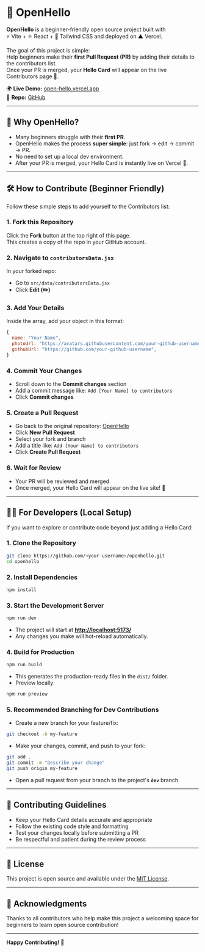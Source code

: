 # 👋 OpenHello

**OpenHello** is a beginner-friendly open source project built with  
⚡ Vite + ⚛️ React + 🎨 Tailwind CSS and deployed on ▲ Vercel.

The goal of this project is simple:  
Help beginners make their **first Pull Request (PR)** by adding their details to the contributors list.  
Once your PR is merged, your **Hello Card** will appear on the live Contributors page 🚀.

🌍 **Live Demo:** [open-hello.vercel.app](https://open-hello.vercel.app/)  
📂 **Repo:** [GitHub](https://github.com/sidxhdev/OpenHello.git)

---

## 🚀 Why OpenHello?

- Many beginners struggle with their **first PR**.  
- OpenHello makes the process **super simple**: just fork → edit → commit → PR.  
- No need to set up a local dev environment.  
- After your PR is merged, your Hello Card is instantly live on Vercel 🎉.

---

## 🛠 How to Contribute (Beginner Friendly)

Follow these simple steps to add yourself to the Contributors list:

### 1. Fork this Repository
Click the **Fork** button at the top right of this page.  
This creates a copy of the repo in your GitHub account.

### 2. Navigate to `contributorsData.jsx`
In your forked repo:
- Go to `src/data/contributorsData.jsx`  
- Click **Edit (✏️)**

### 3. Add Your Details
Inside the array, add your object in this format:

```javascript
{
  name: "Your Name",
  photoUrl: "https://avatars.githubusercontent.com/your-github-username",
  githubUrl: "https://github.com/your-github-username",
}
```

### 4. Commit Your Changes
- Scroll down to the **Commit changes** section
- Add a commit message like: `Add [Your Name] to contributors`
- Click **Commit changes**

### 5. Create a Pull Request
- Go back to the original repository: [OpenHello](https://github.com/sidxhdev/OpenHello)
- Click **New Pull Request**
- Select your fork and branch
- Add a title like: `Add [Your Name] to contributors`
- Click **Create Pull Request**

### 6. Wait for Review
- Your PR will be reviewed and merged
- Once merged, your Hello Card will appear on the live site! 🎉

---

## 🧑‍💻 For Developers (Local Setup)

If you want to explore or contribute code beyond just adding a Hello Card:

### 1. Clone the Repository
```bash
git clone https://github.com/<your-username>/openhello.git
cd openhello
```

### 2. Install Dependencies
```bash
npm install
```

### 3. Start the Development Server
```bash
npm run dev
```

- The project will start at **[http://localhost:5173/](http://localhost:5173/)**
- Any changes you make will hot-reload automatically.

### 4. Build for Production
```bash
npm run build
```

- This generates the production-ready files in the `dist/` folder.
- Preview locally:
```bash
npm run preview
```

### 5. Recommended Branching for Dev Contributions

- Create a new branch for your feature/fix:
```bash
git checkout -b my-feature
```

- Make your changes, commit, and push to your fork:
```bash
git add .
git commit -m "Describe your change"
git push origin my-feature
```

- Open a pull request from your branch to the project's **`dev`** branch.

---

## 🤝 Contributing Guidelines

- Keep your Hello Card details accurate and appropriate
- Follow the existing code style and formatting
- Test your changes locally before submitting a PR
- Be respectful and patient during the review process

---

## 📝 License

This project is open source and available under the [MIT License](LICENSE).

---

## 🙏 Acknowledgments

Thanks to all contributors who help make this project a welcoming space for beginners to learn open source contribution! 

---

**Happy Contributing! 🚀**

